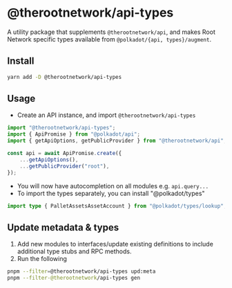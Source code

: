 # @therootnetwork/api-types

A utility package that supplements `@therootnetwork/api`, and makes Root Network specific types available from `@polkadot/{api, types}/augment`.

## Install

```bash
yarn add -D @therootnetwork/api-types
```

## Usage

- Create an API instance, and import `@therootnetwork/api-types`

```typescript
import "@therootnetwork/api-types";
import { ApiPromise } from "@polkadot/api";
import { getApiOptions, getPublicProvider } from "@therootnetwork/api";

const api = await ApiPromise.create({
	...getApiOptions(),
	...getPublicProvider("root"),
});
```

- You will now have autocompletion on all modules e.g. `api.query...`
- To import the types separately, you can install "@polkadot/types"

```typescript
import type { PalletAssetsAssetAccount } from "@polkadot/types/lookup";
```

## Update metadata & types

1. Add new modules to interfaces/update existing definitions to include additional type stubs and RPC methods.
2. Run the following

```bash
pnpm --filter=@therootnetwork/api-types upd:meta
pnpm --filter-@therootnetwork/api-types gen
```
